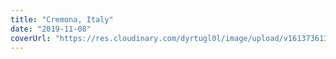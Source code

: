```yaml
---
title: "Cremona, Italy"
date: "2019-11-08"
coverUrl: "https://res.cloudinary.com/dyrtugl0l/image/upload/v1613736137/gallery/DSCF2095_tatvpm.jpg"
---
```

